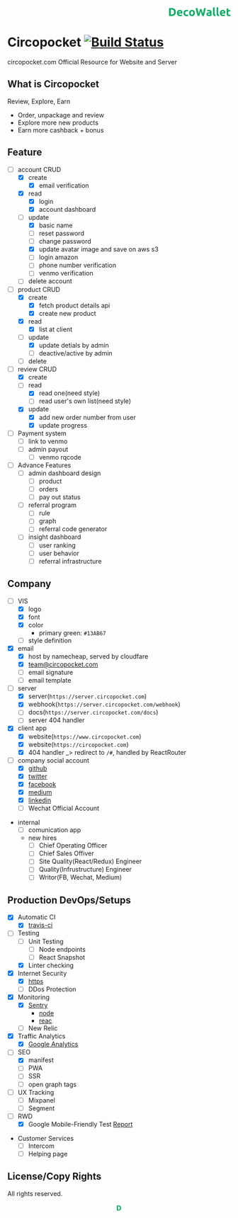 <div align="right">
    <img height='20px' src='https://raw.githubusercontent.com/circopocket/branding/master/logos/logo-long.png'/>
</div>

# Circopocket [![Build Status](https://travis-ci.com/amazingandyyy/circopocket.svg?token=C7NJ8bT8vb8dmq7fMDsa&branch=master)](https://travis-ci.com/amazingandyyy/circopocket)

circopocket.com Official Resource for Website and Server

## What is Circopocket

Review, Explore, Earn

- Order, unpackage and review
- Explore more new products
- Earn more cashback + bonus

## Feature

- [ ] account CRUD
  - [x] create
    - [x] email verification
  - [x] read
    - [x] login
    - [x] account dashboard
  - [ ] update
    - [x] basic name
    - [ ] reset password
    - [ ] change password
    - [x] update avatar image and save on aws s3
    - [ ] login amazon
    - [ ] phone number verification
    - [ ] venmo verification
  - [ ] delete account
- [ ] product CRUD
  - [x] create
    - [x] fetch product details api
    - [x] create new product
  - [x] read
    - [x] list at client
  - [ ] update
    - [x] update detials by admin
    - [ ] deactive/active by admin
  - [ ] delete
- [ ] review CRUD
  - [x] create
  - [ ] read
    - [x] read one(need style)
    - [ ] read user's own list(need style)
  - [x] update
    - [x] add new order number from user
    - [x] update progress
- [ ] Payment system
  - [ ] link to venmo
  - [ ] admin payout
    - [ ] venmo rqcode
- [ ] Advance Features
  - [ ] admin dashboard design
    - [ ] product
    - [ ] orders
    - [ ] pay out status
  - [ ] referral program
    - [ ] rule
    - [ ] graph
    - [ ] referral code generator
  - [ ] insight dashboard
    - [ ] user ranking
    - [ ] user behavior
    - [ ] referral infrastructure

## Company

- [ ] VIS
  - [x] logo
  - [x] font
  - [x] color
    - primary green: `#13AB67`
  - [ ] style definition
- [x] email
  - [x] host by namecheap, served by cloudfare
  - [x] team@circopocket.com
  - [ ] email signature
  - [ ] email template
- [ ] server
  - [x] server(`https://server.circopocket.com`)
  - [x] webhook(`https://server.circopocket.com/webhook`)
  - [ ] docs(`https://server.circopocket.com/docs`)
  - [ ] server 404 handler
- [x] client app
  - [x] website(`https://www.circopocket.com`)
  - [x] website(`https://circopocket.com`)
  - [x] 404 handler _> redirect to `/#`, handled by ReactRouter
- [ ] company social account
  - [x] [github](https://github.com/circopocket)
  - [x] [twitter](https://twitter.com/revieweer_team)
  - [x] [facebook](https://facebook.com/circopocket)
  - [x] [medium](https://medium.com/circopocket)
  - [x] [linkedin](https://www.linkedin.com/company/circopocket/)
  - [ ] Wechat Official Account
- internal
  - [ ] comunication app
  - new hires
    - [ ] Chief Operating Officer
    - [ ] Chief Sales Offiver
    - [ ] Site Quality(React/Redux) Engineer
    - [ ] Quality(Infrustructure) Engineer
    - [ ] Writor(FB, Wechat, Medium)

## Production DevOps/Setups

- [x] Automatic CI
  - [x] [travis-ci](https://travis-ci.com/amazingandyyy/circopocket)
- [ ] Testing
  - [ ] Unit Testing
    - [ ] Node endpoints
    - [ ] React Snapshot
  - [x] Linter checking
- [x] Internet Security
  - [x] [https](https://www.cloudflare.com/a/overview/circopocket.com)
  - [ ] DDos Protection
- [x] Monitoring
  - [x] [Sentry](https://sentry.io/circopocket/)
    - [node](https://sentry.io/circopocket/express/)
    - [reac](https://sentry.io/circopocket/react-0v/)
  - [ ] New Relic
- [x] Traffic Analytics
  - [x] [Google Analytics](https://analytics.google.com/analytics/web/#realtime/rt-overview/a97391318w170557385p170363690/)
- [ ] SEO
  - [x] manifest
  - [ ] PWA
  - [ ] SSR
  - [ ] open graph tags
- [ ] UX Tracking
  - [ ] Mixpanel
  - [ ] Segment
- [ ] RWD
  - [x] Google Mobile-Friendly Test [Report](https://search.google.com/test/mobile-friendly?id=vCXMGoCZL5l9phVAeNg_Nw)
- Customer Services
  - [ ] Intercom
  - [ ] Helping page

## License/Copy Rights

All rights reserved.

<div align="center">
    <img height='20px' src='https://raw.githubusercontent.com/circopocket/branding/master/logos/circopocket-r-800.png'/>
</div>
